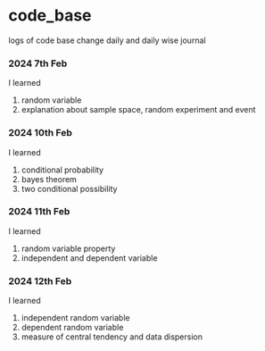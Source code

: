 # code_base
 logs of code base change daily and daily wise journal 

### 2024 7th Feb
I learned
1. random variable
2. explanation about sample space, random experiment and event

### 2024 10th Feb
I learned 
1. conditional probability
2. bayes theorem
3. two conditional possibility

### 2024 11th Feb
I learned
1. random variable property
2. independent and dependent variable

### 2024 12th Feb
I learned 
1. independent random variable 
2. dependent random variable
3. measure of central tendency and data dispersion